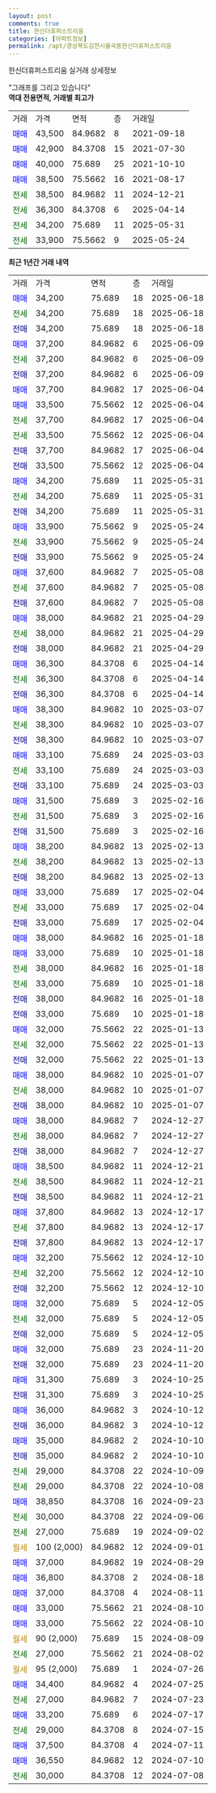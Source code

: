 ```yaml
---
layout: post
comments: true
title: 한신더휴퍼스트리움
categories: [아파트정보]
permalink: /apt/경상북도김천시율곡동한신더휴퍼스트리움
---
```


한신더휴퍼스트리움 실거래 상세정보

<script type="text/javascript">
  google.charts.load('current', {'packages':['line', 'corechart']});
  google.charts.setOnLoadCallback(drawChart);

  function drawChart() {
    var data = new google.visualization.DataTable();
    data.addColumn('date', '거래일');
    data.addColumn('number', "매매");
    data.addColumn('number', "전세");
    data.addColumn('number', "전매");

    data.addRows([[new Date(Date.parse("2025-06-18")), 34200, null, null], [new Date(Date.parse("2025-06-18")), null, 34200, null], [new Date(Date.parse("2025-06-18")), null, null, 34200], [new Date(Date.parse("2025-06-09")), 37200, null, null], [new Date(Date.parse("2025-06-09")), null, 37200, null], [new Date(Date.parse("2025-06-09")), null, null, 37200], [new Date(Date.parse("2025-06-04")), 37700, null, null], [new Date(Date.parse("2025-06-04")), 33500, null, null], [new Date(Date.parse("2025-06-04")), null, 37700, null], [new Date(Date.parse("2025-06-04")), null, 33500, null], [new Date(Date.parse("2025-06-04")), null, null, 37700], [new Date(Date.parse("2025-06-04")), null, null, 33500], [new Date(Date.parse("2025-05-31")), 34200, null, null], [new Date(Date.parse("2025-05-31")), null, 34200, null], [new Date(Date.parse("2025-05-31")), null, null, 34200], [new Date(Date.parse("2025-05-24")), 33900, null, null], [new Date(Date.parse("2025-05-24")), null, 33900, null], [new Date(Date.parse("2025-05-24")), null, null, 33900], [new Date(Date.parse("2025-05-08")), 37600, null, null], [new Date(Date.parse("2025-05-08")), null, 37600, null], [new Date(Date.parse("2025-05-08")), null, null, 37600], [new Date(Date.parse("2025-04-29")), 38000, null, null], [new Date(Date.parse("2025-04-29")), null, 38000, null], [new Date(Date.parse("2025-04-29")), null, null, 38000], [new Date(Date.parse("2025-04-14")), 36300, null, null], [new Date(Date.parse("2025-04-14")), null, 36300, null], [new Date(Date.parse("2025-04-14")), null, null, 36300], [new Date(Date.parse("2025-03-07")), 38300, null, null], [new Date(Date.parse("2025-03-07")), null, 38300, null], [new Date(Date.parse("2025-03-07")), null, null, 38300], [new Date(Date.parse("2025-03-03")), 33100, null, null], [new Date(Date.parse("2025-03-03")), null, 33100, null], [new Date(Date.parse("2025-03-03")), null, null, 33100], [new Date(Date.parse("2025-02-16")), 31500, null, null], [new Date(Date.parse("2025-02-16")), null, 31500, null], [new Date(Date.parse("2025-02-16")), null, null, 31500], [new Date(Date.parse("2025-02-13")), 38200, null, null], [new Date(Date.parse("2025-02-13")), null, 38200, null], [new Date(Date.parse("2025-02-13")), null, null, 38200], [new Date(Date.parse("2025-02-04")), 33000, null, null], [new Date(Date.parse("2025-02-04")), null, 33000, null], [new Date(Date.parse("2025-02-04")), null, null, 33000], [new Date(Date.parse("2025-01-18")), 38000, null, null], [new Date(Date.parse("2025-01-18")), 33000, null, null], [new Date(Date.parse("2025-01-18")), null, 38000, null], [new Date(Date.parse("2025-01-18")), null, 33000, null], [new Date(Date.parse("2025-01-18")), null, null, 38000], [new Date(Date.parse("2025-01-18")), null, null, 33000], [new Date(Date.parse("2025-01-13")), 32000, null, null], [new Date(Date.parse("2025-01-13")), null, 32000, null], [new Date(Date.parse("2025-01-13")), null, null, 32000], [new Date(Date.parse("2025-01-07")), 38000, null, null], [new Date(Date.parse("2025-01-07")), null, 38000, null], [new Date(Date.parse("2025-01-07")), null, null, 38000], [new Date(Date.parse("2024-12-27")), 38000, null, null], [new Date(Date.parse("2024-12-27")), null, 38000, null], [new Date(Date.parse("2024-12-27")), null, null, 38000], [new Date(Date.parse("2024-12-21")), 38500, null, null], [new Date(Date.parse("2024-12-21")), null, 38500, null], [new Date(Date.parse("2024-12-21")), null, null, 38500], [new Date(Date.parse("2024-12-17")), 37800, null, null], [new Date(Date.parse("2024-12-17")), null, 37800, null], [new Date(Date.parse("2024-12-17")), null, null, 37800], [new Date(Date.parse("2024-12-10")), 32200, null, null], [new Date(Date.parse("2024-12-10")), null, 32200, null], [new Date(Date.parse("2024-12-10")), null, null, 32200], [new Date(Date.parse("2024-12-05")), 32000, null, null], [new Date(Date.parse("2024-12-05")), null, 32000, null], [new Date(Date.parse("2024-12-05")), null, null, 32000], [new Date(Date.parse("2024-11-20")), 32000, null, null], [new Date(Date.parse("2024-11-20")), null, null, 32000], [new Date(Date.parse("2024-10-25")), 31300, null, null], [new Date(Date.parse("2024-10-25")), null, null, 31300], [new Date(Date.parse("2024-10-12")), 36000, null, null], [new Date(Date.parse("2024-10-12")), null, null, 36000], [new Date(Date.parse("2024-10-10")), 35000, null, null], [new Date(Date.parse("2024-10-10")), null, null, 35000], [new Date(Date.parse("2024-10-09")), null, 29000, null], [new Date(Date.parse("2024-10-08")), null, 29000, null], [new Date(Date.parse("2024-09-23")), 38850, null, null], [new Date(Date.parse("2024-09-06")), null, 30000, null], [new Date(Date.parse("2024-09-02")), null, 27000, null], [new Date(Date.parse("2024-09-01")), null, null, null], [new Date(Date.parse("2024-08-29")), 37000, null, null], [new Date(Date.parse("2024-08-18")), 36800, null, null], [new Date(Date.parse("2024-08-11")), 37000, null, null], [new Date(Date.parse("2024-08-10")), 33000, null, null], [new Date(Date.parse("2024-08-10")), 33000, null, null], [new Date(Date.parse("2024-08-09")), null, null, null], [new Date(Date.parse("2024-08-02")), null, 27000, null], [new Date(Date.parse("2024-07-26")), null, null, null], [new Date(Date.parse("2024-07-25")), 34400, null, null], [new Date(Date.parse("2024-07-23")), null, 27000, null], [new Date(Date.parse("2024-07-17")), 33200, null, null], [new Date(Date.parse("2024-07-15")), null, 29000, null], [new Date(Date.parse("2024-07-11")), 37500, null, null], [new Date(Date.parse("2024-07-10")), 36550, null, null], [new Date(Date.parse("2024-07-08")), null, 30000, null]]);

    var options = {
      hAxis: {
        format: 'yyyy/MM/dd'
      },    
      lineWidth: 0,
      pointsVisible: true,    
      title: '최근 1년간 유형별 실거래가 분포',
      legend: { position: 'bottom' }
    };

    var formatter = new google.visualization.NumberFormat({pattern:'###,###'} );
    formatter.format(data, 1);
    formatter.format(data, 2);
    
    setTimeout(function() {
        var chart = new google.visualization.LineChart(document.getElementById('columnchart_material'));
        chart.draw(data, (options));
        document.getElementById('loading').style.display = 'none';
    }, 200);
  }
</script>


<div id="loading" style="z-index:20; display: block; margin-left: 0px">"그래프를 그리고 있습니다"</div>
<div id="columnchart_material" style="width: 95%; margin-left: 0px; display: block"></div>
<!-- contents start -->
<b>역대 전용면적, 거래별 최고가</b>
<table class="sortable">
    <tr>
      <td>거래</td>
      <td>가격</td>
      <td>면적</td>
      <td>층</td>
      <td>거래일</td>
    </tr>
        <tr>
          <td><a style="color: blue">매매</a></td>
          <td>43,500</td>
          <td>84.9682</td>
          <td>8</td>
          <td>2021-09-18</td>
        </tr>            <tr>
          <td><a style="color: blue">매매</a></td>
          <td>42,900</td>
          <td>84.3708</td>
          <td>15</td>
          <td>2021-07-30</td>
        </tr>            <tr>
          <td><a style="color: blue">매매</a></td>
          <td>40,000</td>
          <td>75.689</td>
          <td>25</td>
          <td>2021-10-10</td>
        </tr>            <tr>
          <td><a style="color: blue">매매</a></td>
          <td>38,500</td>
          <td>75.5662</td>
          <td>16</td>
          <td>2021-08-17</td>
        </tr>        
        <tr>
              <td><a style="color: darkgreen">전세</a></td>
              <td>38,500</td>
              <td>84.9682</td>
              <td>11</td>
              <td>2024-12-21</td>
            </tr>            <tr>
              <td><a style="color: darkgreen">전세</a></td>
              <td>36,300</td>
              <td>84.3708</td>
              <td>6</td>
              <td>2025-04-14</td>
            </tr>            <tr>
              <td><a style="color: darkgreen">전세</a></td>
              <td>34,200</td>
              <td>75.689</td>
              <td>11</td>
              <td>2025-05-31</td>
            </tr>            <tr>
              <td><a style="color: darkgreen">전세</a></td>
              <td>33,900</td>
              <td>75.5662</td>
              <td>9</td>
              <td>2025-05-24</td>
            </tr>        
    
</table>

<b>최근 1년간 거래 내역</b>

<table class="sortable">
    <tr>
      <td>거래</td>
      <td>가격</td>
      <td>면적</td>
      <td>층</td>
      <td>거래일</td>
    </tr>
    <tr>
      <td><a style="color: blue">매매</a></td>
      <td>34,200</td>
      <td>75.689</td>
      <td>18</td>
      <td>2025-06-18</td>
    </tr>          <tr>
      <td><a style="color: darkgreen">전세</a></td>
      <td>34,200</td>
      <td>75.689</td>
      <td>18</td>
      <td>2025-06-18</td>
    </tr>          <tr>
      <td><a style="color: darkblue">전매</a></td>
      <td>34,200</td>
      <td>75.689</td>
      <td>18</td>
      <td>2025-06-18</td>
    </tr>          <tr>
      <td><a style="color: blue">매매</a></td>
      <td>37,200</td>
      <td>84.9682</td>
      <td>6</td>
      <td>2025-06-09</td>
    </tr>          <tr>
      <td><a style="color: darkgreen">전세</a></td>
      <td>37,200</td>
      <td>84.9682</td>
      <td>6</td>
      <td>2025-06-09</td>
    </tr>          <tr>
      <td><a style="color: darkblue">전매</a></td>
      <td>37,200</td>
      <td>84.9682</td>
      <td>6</td>
      <td>2025-06-09</td>
    </tr>          <tr>
      <td><a style="color: blue">매매</a></td>
      <td>37,700</td>
      <td>84.9682</td>
      <td>17</td>
      <td>2025-06-04</td>
    </tr>          <tr>
      <td><a style="color: blue">매매</a></td>
      <td>33,500</td>
      <td>75.5662</td>
      <td>12</td>
      <td>2025-06-04</td>
    </tr>          <tr>
      <td><a style="color: darkgreen">전세</a></td>
      <td>37,700</td>
      <td>84.9682</td>
      <td>17</td>
      <td>2025-06-04</td>
    </tr>          <tr>
      <td><a style="color: darkgreen">전세</a></td>
      <td>33,500</td>
      <td>75.5662</td>
      <td>12</td>
      <td>2025-06-04</td>
    </tr>          <tr>
      <td><a style="color: darkblue">전매</a></td>
      <td>37,700</td>
      <td>84.9682</td>
      <td>17</td>
      <td>2025-06-04</td>
    </tr>          <tr>
      <td><a style="color: darkblue">전매</a></td>
      <td>33,500</td>
      <td>75.5662</td>
      <td>12</td>
      <td>2025-06-04</td>
    </tr>          <tr>
      <td><a style="color: blue">매매</a></td>
      <td>34,200</td>
      <td>75.689</td>
      <td>11</td>
      <td>2025-05-31</td>
    </tr>          <tr>
      <td><a style="color: darkgreen">전세</a></td>
      <td>34,200</td>
      <td>75.689</td>
      <td>11</td>
      <td>2025-05-31</td>
    </tr>          <tr>
      <td><a style="color: darkblue">전매</a></td>
      <td>34,200</td>
      <td>75.689</td>
      <td>11</td>
      <td>2025-05-31</td>
    </tr>          <tr>
      <td><a style="color: blue">매매</a></td>
      <td>33,900</td>
      <td>75.5662</td>
      <td>9</td>
      <td>2025-05-24</td>
    </tr>          <tr>
      <td><a style="color: darkgreen">전세</a></td>
      <td>33,900</td>
      <td>75.5662</td>
      <td>9</td>
      <td>2025-05-24</td>
    </tr>          <tr>
      <td><a style="color: darkblue">전매</a></td>
      <td>33,900</td>
      <td>75.5662</td>
      <td>9</td>
      <td>2025-05-24</td>
    </tr>          <tr>
      <td><a style="color: blue">매매</a></td>
      <td>37,600</td>
      <td>84.9682</td>
      <td>7</td>
      <td>2025-05-08</td>
    </tr>          <tr>
      <td><a style="color: darkgreen">전세</a></td>
      <td>37,600</td>
      <td>84.9682</td>
      <td>7</td>
      <td>2025-05-08</td>
    </tr>          <tr>
      <td><a style="color: darkblue">전매</a></td>
      <td>37,600</td>
      <td>84.9682</td>
      <td>7</td>
      <td>2025-05-08</td>
    </tr>          <tr>
      <td><a style="color: blue">매매</a></td>
      <td>38,000</td>
      <td>84.9682</td>
      <td>21</td>
      <td>2025-04-29</td>
    </tr>          <tr>
      <td><a style="color: darkgreen">전세</a></td>
      <td>38,000</td>
      <td>84.9682</td>
      <td>21</td>
      <td>2025-04-29</td>
    </tr>          <tr>
      <td><a style="color: darkblue">전매</a></td>
      <td>38,000</td>
      <td>84.9682</td>
      <td>21</td>
      <td>2025-04-29</td>
    </tr>          <tr>
      <td><a style="color: blue">매매</a></td>
      <td>36,300</td>
      <td>84.3708</td>
      <td>6</td>
      <td>2025-04-14</td>
    </tr>          <tr>
      <td><a style="color: darkgreen">전세</a></td>
      <td>36,300</td>
      <td>84.3708</td>
      <td>6</td>
      <td>2025-04-14</td>
    </tr>          <tr>
      <td><a style="color: darkblue">전매</a></td>
      <td>36,300</td>
      <td>84.3708</td>
      <td>6</td>
      <td>2025-04-14</td>
    </tr>          <tr>
      <td><a style="color: blue">매매</a></td>
      <td>38,300</td>
      <td>84.9682</td>
      <td>10</td>
      <td>2025-03-07</td>
    </tr>          <tr>
      <td><a style="color: darkgreen">전세</a></td>
      <td>38,300</td>
      <td>84.9682</td>
      <td>10</td>
      <td>2025-03-07</td>
    </tr>          <tr>
      <td><a style="color: darkblue">전매</a></td>
      <td>38,300</td>
      <td>84.9682</td>
      <td>10</td>
      <td>2025-03-07</td>
    </tr>          <tr>
      <td><a style="color: blue">매매</a></td>
      <td>33,100</td>
      <td>75.689</td>
      <td>24</td>
      <td>2025-03-03</td>
    </tr>          <tr>
      <td><a style="color: darkgreen">전세</a></td>
      <td>33,100</td>
      <td>75.689</td>
      <td>24</td>
      <td>2025-03-03</td>
    </tr>          <tr>
      <td><a style="color: darkblue">전매</a></td>
      <td>33,100</td>
      <td>75.689</td>
      <td>24</td>
      <td>2025-03-03</td>
    </tr>          <tr>
      <td><a style="color: blue">매매</a></td>
      <td>31,500</td>
      <td>75.689</td>
      <td>3</td>
      <td>2025-02-16</td>
    </tr>          <tr>
      <td><a style="color: darkgreen">전세</a></td>
      <td>31,500</td>
      <td>75.689</td>
      <td>3</td>
      <td>2025-02-16</td>
    </tr>          <tr>
      <td><a style="color: darkblue">전매</a></td>
      <td>31,500</td>
      <td>75.689</td>
      <td>3</td>
      <td>2025-02-16</td>
    </tr>          <tr>
      <td><a style="color: blue">매매</a></td>
      <td>38,200</td>
      <td>84.9682</td>
      <td>13</td>
      <td>2025-02-13</td>
    </tr>          <tr>
      <td><a style="color: darkgreen">전세</a></td>
      <td>38,200</td>
      <td>84.9682</td>
      <td>13</td>
      <td>2025-02-13</td>
    </tr>          <tr>
      <td><a style="color: darkblue">전매</a></td>
      <td>38,200</td>
      <td>84.9682</td>
      <td>13</td>
      <td>2025-02-13</td>
    </tr>          <tr>
      <td><a style="color: blue">매매</a></td>
      <td>33,000</td>
      <td>75.689</td>
      <td>17</td>
      <td>2025-02-04</td>
    </tr>          <tr>
      <td><a style="color: darkgreen">전세</a></td>
      <td>33,000</td>
      <td>75.689</td>
      <td>17</td>
      <td>2025-02-04</td>
    </tr>          <tr>
      <td><a style="color: darkblue">전매</a></td>
      <td>33,000</td>
      <td>75.689</td>
      <td>17</td>
      <td>2025-02-04</td>
    </tr>          <tr>
      <td><a style="color: blue">매매</a></td>
      <td>38,000</td>
      <td>84.9682</td>
      <td>16</td>
      <td>2025-01-18</td>
    </tr>          <tr>
      <td><a style="color: blue">매매</a></td>
      <td>33,000</td>
      <td>75.689</td>
      <td>10</td>
      <td>2025-01-18</td>
    </tr>          <tr>
      <td><a style="color: darkgreen">전세</a></td>
      <td>38,000</td>
      <td>84.9682</td>
      <td>16</td>
      <td>2025-01-18</td>
    </tr>          <tr>
      <td><a style="color: darkgreen">전세</a></td>
      <td>33,000</td>
      <td>75.689</td>
      <td>10</td>
      <td>2025-01-18</td>
    </tr>          <tr>
      <td><a style="color: darkblue">전매</a></td>
      <td>38,000</td>
      <td>84.9682</td>
      <td>16</td>
      <td>2025-01-18</td>
    </tr>          <tr>
      <td><a style="color: darkblue">전매</a></td>
      <td>33,000</td>
      <td>75.689</td>
      <td>10</td>
      <td>2025-01-18</td>
    </tr>          <tr>
      <td><a style="color: blue">매매</a></td>
      <td>32,000</td>
      <td>75.5662</td>
      <td>22</td>
      <td>2025-01-13</td>
    </tr>          <tr>
      <td><a style="color: darkgreen">전세</a></td>
      <td>32,000</td>
      <td>75.5662</td>
      <td>22</td>
      <td>2025-01-13</td>
    </tr>          <tr>
      <td><a style="color: darkblue">전매</a></td>
      <td>32,000</td>
      <td>75.5662</td>
      <td>22</td>
      <td>2025-01-13</td>
    </tr>          <tr>
      <td><a style="color: blue">매매</a></td>
      <td>38,000</td>
      <td>84.9682</td>
      <td>10</td>
      <td>2025-01-07</td>
    </tr>          <tr>
      <td><a style="color: darkgreen">전세</a></td>
      <td>38,000</td>
      <td>84.9682</td>
      <td>10</td>
      <td>2025-01-07</td>
    </tr>          <tr>
      <td><a style="color: darkblue">전매</a></td>
      <td>38,000</td>
      <td>84.9682</td>
      <td>10</td>
      <td>2025-01-07</td>
    </tr>          <tr>
      <td><a style="color: blue">매매</a></td>
      <td>38,000</td>
      <td>84.9682</td>
      <td>7</td>
      <td>2024-12-27</td>
    </tr>          <tr>
      <td><a style="color: darkgreen">전세</a></td>
      <td>38,000</td>
      <td>84.9682</td>
      <td>7</td>
      <td>2024-12-27</td>
    </tr>          <tr>
      <td><a style="color: darkblue">전매</a></td>
      <td>38,000</td>
      <td>84.9682</td>
      <td>7</td>
      <td>2024-12-27</td>
    </tr>          <tr>
      <td><a style="color: blue">매매</a></td>
      <td>38,500</td>
      <td>84.9682</td>
      <td>11</td>
      <td>2024-12-21</td>
    </tr>          <tr>
      <td><a style="color: darkgreen">전세</a></td>
      <td>38,500</td>
      <td>84.9682</td>
      <td>11</td>
      <td>2024-12-21</td>
    </tr>          <tr>
      <td><a style="color: darkblue">전매</a></td>
      <td>38,500</td>
      <td>84.9682</td>
      <td>11</td>
      <td>2024-12-21</td>
    </tr>          <tr>
      <td><a style="color: blue">매매</a></td>
      <td>37,800</td>
      <td>84.9682</td>
      <td>13</td>
      <td>2024-12-17</td>
    </tr>          <tr>
      <td><a style="color: darkgreen">전세</a></td>
      <td>37,800</td>
      <td>84.9682</td>
      <td>13</td>
      <td>2024-12-17</td>
    </tr>          <tr>
      <td><a style="color: darkblue">전매</a></td>
      <td>37,800</td>
      <td>84.9682</td>
      <td>13</td>
      <td>2024-12-17</td>
    </tr>          <tr>
      <td><a style="color: blue">매매</a></td>
      <td>32,200</td>
      <td>75.5662</td>
      <td>12</td>
      <td>2024-12-10</td>
    </tr>          <tr>
      <td><a style="color: darkgreen">전세</a></td>
      <td>32,200</td>
      <td>75.5662</td>
      <td>12</td>
      <td>2024-12-10</td>
    </tr>          <tr>
      <td><a style="color: darkblue">전매</a></td>
      <td>32,200</td>
      <td>75.5662</td>
      <td>12</td>
      <td>2024-12-10</td>
    </tr>          <tr>
      <td><a style="color: blue">매매</a></td>
      <td>32,000</td>
      <td>75.689</td>
      <td>5</td>
      <td>2024-12-05</td>
    </tr>          <tr>
      <td><a style="color: darkgreen">전세</a></td>
      <td>32,000</td>
      <td>75.689</td>
      <td>5</td>
      <td>2024-12-05</td>
    </tr>          <tr>
      <td><a style="color: darkblue">전매</a></td>
      <td>32,000</td>
      <td>75.689</td>
      <td>5</td>
      <td>2024-12-05</td>
    </tr>          <tr>
      <td><a style="color: blue">매매</a></td>
      <td>32,000</td>
      <td>75.689</td>
      <td>23</td>
      <td>2024-11-20</td>
    </tr>          <tr>
      <td><a style="color: darkblue">전매</a></td>
      <td>32,000</td>
      <td>75.689</td>
      <td>23</td>
      <td>2024-11-20</td>
    </tr>          <tr>
      <td><a style="color: blue">매매</a></td>
      <td>31,300</td>
      <td>75.689</td>
      <td>3</td>
      <td>2024-10-25</td>
    </tr>          <tr>
      <td><a style="color: darkblue">전매</a></td>
      <td>31,300</td>
      <td>75.689</td>
      <td>3</td>
      <td>2024-10-25</td>
    </tr>          <tr>
      <td><a style="color: blue">매매</a></td>
      <td>36,000</td>
      <td>84.9682</td>
      <td>3</td>
      <td>2024-10-12</td>
    </tr>          <tr>
      <td><a style="color: darkblue">전매</a></td>
      <td>36,000</td>
      <td>84.9682</td>
      <td>3</td>
      <td>2024-10-12</td>
    </tr>          <tr>
      <td><a style="color: blue">매매</a></td>
      <td>35,000</td>
      <td>84.9682</td>
      <td>2</td>
      <td>2024-10-10</td>
    </tr>          <tr>
      <td><a style="color: darkblue">전매</a></td>
      <td>35,000</td>
      <td>84.9682</td>
      <td>2</td>
      <td>2024-10-10</td>
    </tr>          <tr>
      <td><a style="color: darkgreen">전세</a></td>
      <td>29,000</td>
      <td>84.3708</td>
      <td>22</td>
      <td>2024-10-09</td>
    </tr>          <tr>
      <td><a style="color: darkgreen">전세</a></td>
      <td>29,000</td>
      <td>84.3708</td>
      <td>22</td>
      <td>2024-10-08</td>
    </tr>          <tr>
      <td><a style="color: blue">매매</a></td>
      <td>38,850</td>
      <td>84.3708</td>
      <td>16</td>
      <td>2024-09-23</td>
    </tr>          <tr>
      <td><a style="color: darkgreen">전세</a></td>
      <td>30,000</td>
      <td>84.3708</td>
      <td>22</td>
      <td>2024-09-06</td>
    </tr>          <tr>
      <td><a style="color: darkgreen">전세</a></td>
      <td>27,000</td>
      <td>75.689</td>
      <td>19</td>
      <td>2024-09-02</td>
    </tr>          <tr>
      <td><a style="color: darkgoldenrod">월세</a></td>
      <td>100 (2,000)</td>
      <td>84.9682</td>
      <td>12</td>
      <td>2024-09-01</td>
    </tr>          <tr>
      <td><a style="color: blue">매매</a></td>
      <td>37,000</td>
      <td>84.9682</td>
      <td>19</td>
      <td>2024-08-29</td>
    </tr>          <tr>
      <td><a style="color: blue">매매</a></td>
      <td>36,800</td>
      <td>84.3708</td>
      <td>2</td>
      <td>2024-08-18</td>
    </tr>          <tr>
      <td><a style="color: blue">매매</a></td>
      <td>37,000</td>
      <td>84.3708</td>
      <td>4</td>
      <td>2024-08-11</td>
    </tr>          <tr>
      <td><a style="color: blue">매매</a></td>
      <td>33,000</td>
      <td>75.5662</td>
      <td>21</td>
      <td>2024-08-10</td>
    </tr>          <tr>
      <td><a style="color: blue">매매</a></td>
      <td>33,000</td>
      <td>75.5662</td>
      <td>22</td>
      <td>2024-08-10</td>
    </tr>          <tr>
      <td><a style="color: darkgoldenrod">월세</a></td>
      <td>90 (2,000)</td>
      <td>75.689</td>
      <td>15</td>
      <td>2024-08-09</td>
    </tr>          <tr>
      <td><a style="color: darkgreen">전세</a></td>
      <td>27,000</td>
      <td>75.5662</td>
      <td>21</td>
      <td>2024-08-02</td>
    </tr>          <tr>
      <td><a style="color: darkgoldenrod">월세</a></td>
      <td>95 (2,000)</td>
      <td>75.689</td>
      <td>1</td>
      <td>2024-07-26</td>
    </tr>          <tr>
      <td><a style="color: blue">매매</a></td>
      <td>34,400</td>
      <td>84.9682</td>
      <td>4</td>
      <td>2024-07-25</td>
    </tr>          <tr>
      <td><a style="color: darkgreen">전세</a></td>
      <td>27,000</td>
      <td>84.9682</td>
      <td>7</td>
      <td>2024-07-23</td>
    </tr>          <tr>
      <td><a style="color: blue">매매</a></td>
      <td>33,200</td>
      <td>75.689</td>
      <td>6</td>
      <td>2024-07-17</td>
    </tr>          <tr>
      <td><a style="color: darkgreen">전세</a></td>
      <td>29,000</td>
      <td>84.3708</td>
      <td>8</td>
      <td>2024-07-15</td>
    </tr>          <tr>
      <td><a style="color: blue">매매</a></td>
      <td>37,500</td>
      <td>84.3708</td>
      <td>4</td>
      <td>2024-07-11</td>
    </tr>          <tr>
      <td><a style="color: blue">매매</a></td>
      <td>36,550</td>
      <td>84.9682</td>
      <td>12</td>
      <td>2024-07-10</td>
    </tr>          <tr>
      <td><a style="color: darkgreen">전세</a></td>
      <td>30,000</td>
      <td>84.3708</td>
      <td>12</td>
      <td>2024-07-08</td>
    </tr>      </table>
<!-- contents end -->    

